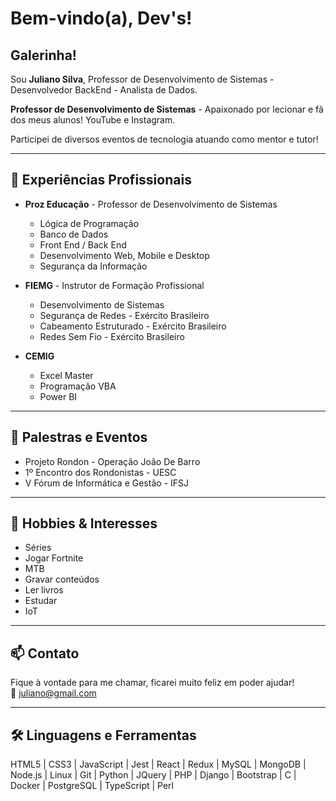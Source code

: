 # Bem-vindo(a), Dev's!

## Galerinha!
Sou **Juliano Silva**, Professor de Desenvolvimento de Sistemas - Desenvolvedor BackEnd - Analista de Dados.

**Professor de Desenvolvimento de Sistemas** - Apaixonado por lecionar e fã dos meus alunos! YouTube e Instagram.

Participei de diversos eventos de tecnologia atuando como mentor e tutor!

---

## 🚀 Experiências Profissionais

- **Proz Educação** - Professor de Desenvolvimento de Sistemas  
  - Lógica de Programação  
  - Banco de Dados  
  - Front End / Back End  
  - Desenvolvimento Web, Mobile e Desktop  
  - Segurança da Informação  

- **FIEMG** - Instrutor de Formação Profissional  
  - Desenvolvimento de Sistemas  
  - Segurança de Redes - Exército Brasileiro  
  - Cabeamento Estruturado - Exército Brasileiro  
  - Redes Sem Fio - Exército Brasileiro  

- **CEMIG**  
  - Excel Master  
  - Programação VBA  
  - Power BI  

---

## 🎤 Palestras e Eventos
- Projeto Rondon - Operação João De Barro
- 1º Encontro dos Rondonistas - UESC
- V Fórum de Informática e Gestão - IFSJ

---

## 👾 Hobbies & Interesses
- Séries
- Jogar Fortnite
- MTB
- Gravar conteúdos
- Ler livros
- Estudar
- IoT

---

## 📫 Contato
Fique à vontade para me chamar, ficarei muito feliz em poder ajudar!  
📧 juliano@gmail.com

---

## 🛠️ Linguagens e Ferramentas
HTML5 | CSS3 | JavaScript | Jest | React | Redux | MySQL | MongoDB | Node.js | Linux | Git | Python | JQuery | PHP | Django | Bootstrap | C | Docker | PostgreSQL | TypeScript | Perl
